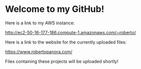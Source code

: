 # Welcome to my GitHub!


Here is a link to my AWS instance: 

http://ec2-50-16-177-186.compute-1.amazonaws.com/~roberto/

Here is a link to the website for the currently uploaded files:

https://www.robertopanora.com/

Files containing these projects will be uploaded shortly!
